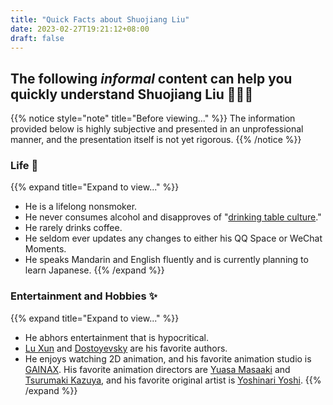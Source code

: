 ```yaml
---
title: "Quick Facts about Shuojiang Liu"
date: 2023-02-27T19:21:12+08:00
draft: false
---
```


## The following _informal_ content can help you quickly understand Shuojiang Liu 👋👋👋

{{% notice style="note" title="Before viewing..." %}}
The information provided below is highly subjective and presented in an unprofessional manner, and the presentation itself is not yet rigorous.
{{% /notice %}}

### Life 🧩

{{% expand title="Expand to view..." %}}

- He is a lifelong nonsmoker.
- He never consumes alcohol and disapproves of "[drinking table culture](https://en.wikipedia.org/wiki/Drinking_culture)."
- He rarely drinks coffee.
- He seldom ever updates any changes to either his QQ Space or WeChat Moments.
- He speaks Mandarin and English fluently and is currently planning to learn Japanese.
  {{% /expand %}}

### Entertainment and Hobbies ✨

{{% expand title="Expand to view..." %}}

- He abhors entertainment that is hypocritical.
- [Lu Xun](https://zh.wikipedia.org/zh-cn/%E9%B2%81%E8%BF%85) and [Dostoyevsky](https://en.wikipedia.org/wiki/Fyodor_Dostoevsky) are his favorite authors.
- He enjoys watching 2D animation, and his favorite animation studio is [GAINAX](https://en.wikipedia.org/wiki/Gainax). His favorite animation directors are [Yuasa Masaaki](https://en.wikipedia.org/wiki/Masaaki_Yuasa) and [Tsurumaki Kazuya](https://en.wikipedia.org/wiki/Kazuya_Tsurumaki), and his favorite original artist is [Yoshinari Yoshi](https://en.wikipedia.org/wiki/Yoh_Yoshinari).
  {{% /expand %}}

